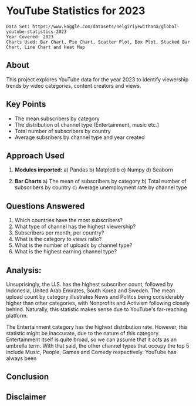 # YouTube Statistics for 2023

    Data Set: https://www.kaggle.com/datasets/nelgiriyewithana/global-youtube-statistics-2023
    Year Covered: 2023
    Charts Used: Bar Chart, Pie Chart, Scatter Plot, Box Plot, Stacked Bar Chart, Line Chart and Heat Map

## About

This project explores YouTube data for the year 2023 to identify viewership trends by video categories, content creators and views. 

## Key Points

- The mean subscribers by category
- The distribution of channel type (Entertainment, music etc.)
- Total number of subscribers by country
- Average subsribers by channel type and year created

## Approach Used

1) **Modules imported:**
   a) Pandas
   b) Matplotlib
   c) Numpy
   d) Seaborn

2) **Bar Charts**
   a) The mean of subscribers by category
   b) Total number of subscribers by country
   c) Average unemployment rate by channel type
   


## Questions Answered

1) Which countries have the most subscribers?
2) What type of channel has the highest viewership?
3) Subscribers per month, per country?
4) What is the category to views ratio?
5) What is the number of uploads by channel type?
6) What is the highest earning channel type?

## Analysis: 
Unsuprisingly, the U.S. has the highest subscriber count, followed by Indonesia, United Arab Emirates, South Korea and Sweden. The mean upload count by category illustrates News and Politcs being considerably higher than other categories, with Nonprofits and Activism following closely behind. Naturally, this statistic makes sense due to YouTube's far-reaching platform.

The Entertainment category has the highest distribution rate. However, this statistic might be inaccurate, due to the nature of this category. Entertainment itself is quite broad, so we can assume that it acts as an umbrella term. With that said, the other channel types that occupy the top 5 include Music, People, Games and Comedy respectively. YouTube has always been 


## Conclusion

## Disclaimer

    
